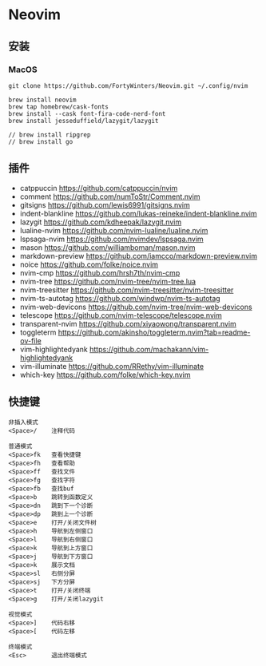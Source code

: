 # Neovim

## 安装

### MacOS

```
git clone https://github.com/FortyWinters/Neovim.git ~/.config/nvim

brew install neovim
brew tap homebrew/cask-fonts
brew install --cask font-fira-code-nerd-font
brew install jesseduffield/lazygit/lazygit

// brew install ripgrep
// brew install go
```

## 插件

-   catppuccin https://github.com/catppuccin/nvim
-   comment https://github.com/numToStr/Comment.nvim
-   gitsigns https://github.com/lewis6991/gitsigns.nvim
-   indent-blankline https://github.com/lukas-reineke/indent-blankline.nvim
-   lazygit https://github.com/kdheepak/lazygit.nvim
-   lualine-nvim https://github.com/nvim-lualine/lualine.nvim
-   lspsaga-nvim https://github.com/nvimdev/lspsaga.nvim
-   mason https://github.com/williamboman/mason.nvim
-   markdown-preview https://github.com/iamcco/markdown-preview.nvim
-   noice https://github.com/folke/noice.nvim
-   nvim-cmp https://github.com/hrsh7th/nvim-cmp
-   nvim-tree https://github.com/nvim-tree/nvim-tree.lua
-   nvim-treesitter https://github.com/nvim-treesitter/nvim-treesitter
-   nvim-ts-autotag https://github.com/windwp/nvim-ts-autotag
-   nvim-web-devicons https://github.com/nvim-tree/nvim-web-devicons
-   telescope https://github.com/nvim-telescope/telescope.nvim
-   transparent-nvim https://github.com/xiyaowong/transparent.nvim
-   toggleterm https://github.com/akinsho/toggleterm.nvim?tab=readme-ov-file
-   vim-highlightedyank https://github.com/machakann/vim-highlightedyank
-   vim-illuminate https://github.com/RRethy/vim-illuminate
-   which-key https://github.com/folke/which-key.nvim

## 快捷键

```
非插入模式
<Space>/    注释代码

普通模式
<Space>fk   查看快捷键
<Space>fh   查看帮助
<Space>ff   查找文件
<Space>fg   查找字符
<Space>fb   查找buf
<Space>b    跳转到函数定义
<Space>dn   跳到下一个诊断
<Space>dp   跳到上一个诊断
<Space>e    打开/关闭文件树
<Space>h    导航到左侧窗口
<Space>l    导航到右侧窗口
<Space>k    导航到上方窗口
<Space>j    导航到下方窗口
<Space>k    展示文档
<Space>sl   右侧分屏
<Space>sj   下方分屏
<Space>t    打开/关闭终端
<Space>g    打开/关闭lazygit

视觉模式
<Space>]    代码右移
<Space>[    代码左移

终端模式
<Esc>       退出终端模式
```

